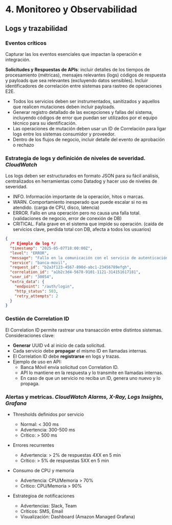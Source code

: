 # 4. Monitoreo y Observabilidad

## Logs y trazabilidad

### Eventos críticos

Capturar las los eventos esenciales que impactan la operación e integración.

**Solicitudes y Respuestas de APIs**: incluir detalles de los tiempos de procesamiento (métricas), mensajes relevantes (logs) códigos de respuesta y payloads que sea relevantes (excluyendo datos sensibles). Incluir identificadores de correlación entre sistemas para rastreo de operaciones E2E.

- Todos los servicios deben ser instrumentados, sanitizados y aquellos que realicen mutaciones deben incluir payloads.
- Generar registro detallado de las excepciones y fallas del sistema, incluyendo códigos de error que puedan ser utilizados por el equipo técnico para su identificación.
- Las operaciones de mutación deben usar un ID de Correlación para ligar logs entre los sistemas consumidor y proveedor.
- Dentro de los flujos de negocio, incluir detalle del evento de aprobación o rechazo

### Estrategia de logs y definición de niveles de severidad. _CloudWatch_

Los logs deben ser estructurados en formato JSON para su fácil análisis, centralizados en herramientas como Datadog y hacer uso de niveles de severidad.

- INFO. Información importante de la operación, hitos o marcas.
- WARN. Comportamiento inesperado que puede escalar si no es atendido. (carga de CPU, disco, latencia)
- ERROR. Fallo en una operación pero no causa una falla total. (validaciones de negocio, error de conexión de DB)
- CRITICAL. Falla grave en el sistema que impide su operación. (caída de servicios clave, perdida total con DB, afecta a todos los usuarios)

```json
{
  /* Ejemplo de log */
  "timestamp": "2025-05-07T18:00:00Z",
  "level": "ERROR",
  "message": "Fallo en la comunicación con el servicio de autenticación",
  "service": "banca-movil",
  "request_id": "b2a3f123-4567-890d-abc1-23456789efgh",
  "correlation_id": "a1b2c3d4-5678-9101-1121-314151617181",
  "user_id": "30054",
  "extra_data": {
    "endpoint": "/auth/login",
    "http_status": 503,
    "retry_attempts": 2
  }
}
```

### Gestión de Correlation ID

El Correlation ID permite rastrear una transacción entre distintos sistemas. Consideraciones clave:

- **Generar** UUID v4 al inicio de cada solicitud.
- Cada servicio debe **propagar** el mismo ID en llamadas internas.
- El Correlation ID debe **registrarse** en logs y trazas.
- Ejemplo de uso en API:
  - Banca Móvil envía solicitud con Correlation ID.
  - API lo mantiene en la respuesta y lo transmite en llamadas internas.
  - En caso de que un servicio no reciba un ID, genera uno nuevo y lo propaga.

### Alertas y metricas. _CloudWatch Alarms, X-Ray, Logs Insights, Grafana_

- Thresholds definidos por servicio

  - Normal: < 300 ms
  - Advertencia: 300-500 ms
  - Crítico: > 500 ms

- Errores recurrentes

  - Advertencia: > 2% de respuestas 4XX en 5 min
  - Crítico: > 5% de respuestas 5XX en 5 min

- Consumo de CPU y memoria

  - Advertencia: CPU/Memoria > 70%
  - Crítico: CPU/Memoria > 90%

- Estrategioa de notificaciones
  - Advertencias: Slack, Team
  - Críticos: SMS, Email
  - Visualización: Dashboard (Amazon Managed Grafana)
